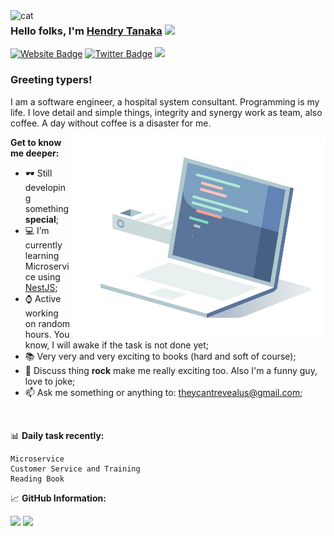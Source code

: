 <img src="https://user-images.githubusercontent.com/44671357/130580747-4d88e07b-216f-4762-a403-21dc5a54ca4b.png" alt="cat" align="left" width="230" />

### Hello folks, I'm <a href="https://twitter.com/takashitanaka_" target="_blank">Hendry Tanaka</a> <img src="https://c.tenor.com/NOYF3f82b_gAAAAM/programmer.gif" width="25px" />

[![Website Badge](https://img.shields.io/badge/Website-3b5998?style=flat-square&logo=google-chrome&logoColor=white)](https://pondokcoder.com/)
[![Twitter Badge](https://img.shields.io/badge/-Twitter-00acee?style=flat-square&logo=Twitter&logoColor=white)](https://twitter.com/takashitanaka_)
![](https://visitor-badge.glitch.me/badge?page_id=theycantrevealus.theycantrevealus)
### Greeting typers! &nbsp; 

I am a software engineer, a hospital system consultant.
Programming is my life.
I love detail and simple things, integrity and synergy work as team, also coffee.
A day without coffee is a disaster for me.

<img align="right" alt="GIF" src="https://github.com/theycantrevealus/theycantrevealus/blob/main/coding.gif?raw=true" width="408" height="318" />
  

**Get to know me deeper:**

- 🕶 Still developing something **special**;
- 💻 I’m currently learning Microservice using [NestJS](https://nestjs.com/);
- ⌚️ Active working on random hours. You know, I will awake if the task is not done yet;
- 📚 Very very and very exciting to books (hard and soft of course);
- 💬 Discuss thing **rock** make me really exciting too. Also I'm a funny guy, love to joke;
- 📫 Ask me something or anything to: theycantrevealus@gmail.com;

</br>

📊 **Daily task recently:**
<!--START_SECTION:waka-->
```text
Microservice
Customer Service and Training
Reading Book
```
<!--END_SECTION:waka-->


📈 **GitHub Information:**
<p>
  <img height="180em" src="https://github-readme-stats.vercel.app/api?username=theycantrevealus"/>
  <img height="180em" src="https://github-readme-stats.vercel.app/api/top-langs/?username=theycantrevealus&hide=css,scss,html"/>
</p>




